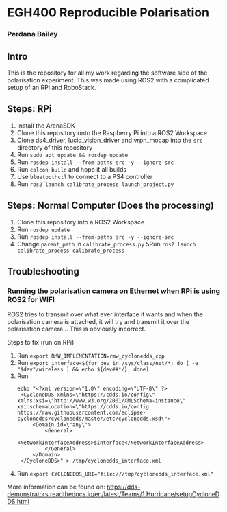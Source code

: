 # EGH400 Reproducible Polarisation

### Perdana Bailey

## Intro
This is the repository for all my work regarding the software side of the polarisation experiment. This was made 
using ROS2 with a complicated setup of an RPi and RoboStack.

## Steps: RPi
1. Install the ArenaSDK
2. Clone this repository onto the Raspberry Pi into a ROS2 Workspace
3. Clone ds4_driver, lucid_vision_driver and vrpn_mocap into the `src` directory of this repository
4. Run `sudo apt update && rosdep update`
5. Run `rosdep install --from-paths src -y --ignore-src`
6. Run `colcon build` and hope it all builds
7. Use `bluetoothctl` to connect to a PS4 controller
8. Run `ros2 launch calibrate_process launch_project.py`

## Steps: Normal Computer (Does the processing)
1. Clone this repository into a ROS2 Workspace
2. Run `rosdep update`
3. Run `rosdep install --from-paths src -y --ignore-src`
4. Change `parent_path` in `calibrate_process.py`
5Run `ros2 launch calibrate_process calibrate_process`

## Troubleshooting
### Running the polarisation camera on Ethernet when RPi is using ROS2 for WIFI
ROS2 tries to transmit over what ever interface it wants and when the polarisation camera is attached, it will try 
and transmit it over the polarisation camera... This is obviously incorrect.

Steps to fix (run on RPi)
1. Run `export RMW_IMPLEMENTATION=rmw_cyclonedds_cpp`
2. Run `export interface=$(for dev in /sys/class/net/*; do [ -e "$dev"/wireless ] && echo ${dev##*/}; done)`
3. Run
   ```
   echo "<?xml version=\"1.0\" encoding=\"UTF-8\" ?>
    <CycloneDDS xmlns=\"https://cdds.io/config\" xmlns:xsi=\"http://www.w3.org/2001/XMLSchema-instance\" xsi:schemaLocation=\"https://cdds.io/config https://raw.githubusercontent.com/eclipse-cyclonedds/cyclonedds/master/etc/cyclonedds.xsd\">
        <Domain id=\"any\">
            <General>
                <NetworkInterfaceAddress>$interface</NetworkInterfaceAddress>
            </General>
        </Domain>
    </CycloneDDS>" > /tmp/cyclonedds_interface.xml
   ```
4. Run `export CYCLONEDDS_URI="file:///tmp/cyclonedds_interface.xml"`

More information can be found on:
https://dds-demonstrators.readthedocs.io/en/latest/Teams/1.Hurricane/setupCycloneDDS.html



